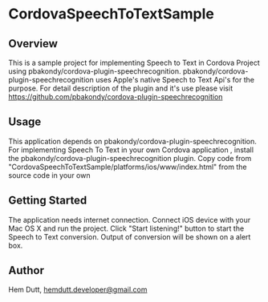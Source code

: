 # CordovaSpeechToTextSample

## Overview
This is a sample project for implementing Speech to Text in Cordova Project using pbakondy/cordova-plugin-speechrecognition.
pbakondy/cordova-plugin-speechrecognition uses Apple's native Speech to Text Api's for the purpose. 
For detail description of the plugin and it's use please visit https://github.com/pbakondy/cordova-plugin-speechrecognition

## Usage
This application depends on pbakondy/cordova-plugin-speechrecognition.
For implementing Speech To Text in your own Cordova application , install the pbakondy/cordova-plugin-speechrecognition plugin.
Copy code from "CordovaSpeechToTextSample/platforms/ios/www/index.html" from the source code in your own 

## Getting Started
The application needs internet connection.
Connect iOS device with your Mac OS X and run the project.
Click "Start listening!" button to start the Speech to Text conversion.
Output of conversion will be shown on a alert box.

## Author
Hem Dutt, hemdutt.developer@gmail.com
